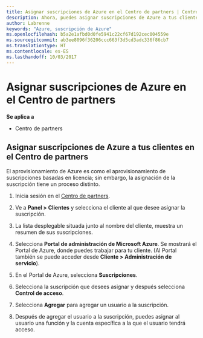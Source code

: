 ```yaml
---
title: Asignar suscripciones de Azure en el Centro de partners | Centro de partners
description: Ahora, puedes asignar suscripciones de Azure a tus clientes en el Centro de partners.
author: Labrenne
keywords: "Azure, suscripción de Azure"
ms.openlocfilehash: b5a2e1afbd0d0fe5941c22cf67d192cec004559e
ms.sourcegitcommit: ab3ee8096f36206ccc663f3d5cd3adc336f86cb7
ms.translationtype: HT
ms.contentlocale: es-ES
ms.lasthandoff: 10/03/2017
---
```

# <a name="assign-azure-subscriptions-in-partner-center"></a>Asignar suscripciones de Azure en el Centro de partners

**Se aplica a**

-  Centro de partners
 
## <a name="assign-azure-subcriptions-to-your-customers-in-partner-center"></a>Asignar suscripciones de Azure a tus clientes en el Centro de partners

El aprovisionamiento de Azure es como el aprovisionamiento de suscripciones basadas en licencia; sin embargo, la asignación de la suscripción tiene un proceso distinto.
 
1. Inicia sesión en el [Centro de partners](https://na01.safelinks.protection.outlook.com/?url=https%3A%2F%2Fpartnercenter.microsoft.com%2F&data=02%7C01%7Cv-keimag%40microsoft.com%7C6f107d2337fa483b078e08d4efba2d13%7C72f988bf86f141af91ab2d7cd011db47%7C1%7C0%7C636397030307982666&sdata=jViWaoT04hVO10MpiduZoNV95Iv%2B4RX3wpVd028RHSU%3D&reserved=0).

2. Ve a **Panel > Clientes** y selecciona el cliente al que desee asignar la suscripción.

3. La lista desplegable situada junto al nombre del cliente, muestra un resumen de sus suscripciones.

4. Selecciona **Portal de administración de Microsoft Azure**. Se mostrará el Portal de Azure, donde puedes trabajar para tu cliente. (Al Portal también se puede acceder desde **Cliente > Administración de servicio**).

5. En el Portal de Azure, selecciona **Suscripciones**.

6. Selecciona la suscripción que desees asignar y después selecciona **Control de acceso**.

7. Selecciona **Agregar** para agregar un usuario a la suscripción. 

8. Después de agregar el usuario a la suscripción, puedes asignar al usuario una función y la cuenta específica a la que el usuario tendrá acceso. 


